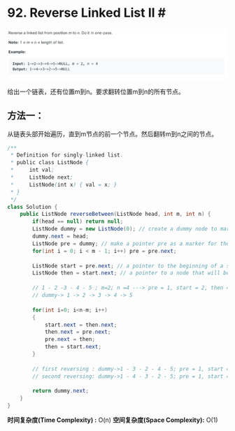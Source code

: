 # 92. Reverse Linked List II \#

![](.gitbook/assets/image%20%2830%29.png)

给出一个链表，还有位置m到n。要求翻转位置m到n的所有节点。

## 方法一：

从链表头部开始遍历，直到m节点的前一个节点。然后翻转m到n之间的节点。

```java
/**
 * Definition for singly-linked list.
 * public class ListNode {
 *     int val;
 *     ListNode next;
 *     ListNode(int x) { val = x; }
 * }
 */
class Solution {
    public ListNode reverseBetween(ListNode head, int m, int n) {
        if(head == null) return null;
        ListNode dummy = new ListNode(0); // create a dummy node to mark the head of this list
        dummy.next = head;
        ListNode pre = dummy; // make a pointer pre as a marker for the node before reversing
        for(int i = 0; i < m - 1; i++) pre = pre.next;

        ListNode start = pre.next; // a pointer to the beginning of a sub-list that will be reversed
        ListNode then = start.next; // a pointer to a node that will be reversed

        // 1 - 2 -3 - 4 - 5 ; m=2; n =4 ---> pre = 1, start = 2, then = 3
        // dummy-> 1 -> 2 -> 3 -> 4 -> 5

        for(int i=0; i<n-m; i++)
        {
            start.next = then.next;
            then.next = pre.next;
            pre.next = then;
            then = start.next;
        }

        // first reversing : dummy->1 - 3 - 2 - 4 - 5; pre = 1, start = 2, then = 4
        // second reversing: dummy->1 - 4 - 3 - 2 - 5; pre = 1, start = 2, then = 5 (finish)

        return dummy.next;
    }
}
```

**时间复杂度\(Time Complexity\) :** O\(n\)          **空间复杂度\(Space Complexity\):** O\(1\)

